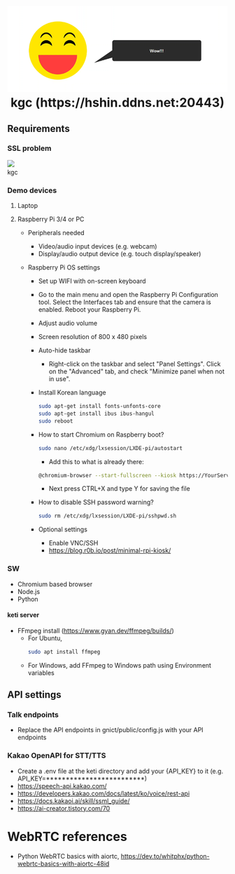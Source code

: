 <h1 align="center">
  <img src="icon.png"><br/>kgc
  (https://hshin.ddns.net:20443)
</h1>

## Requirements
### SSL problem
<img src="ssl.png"><br/>kgc

### Demo devices
<!-- 1. Smartphone or laptop -->
1. Laptop

2. Raspberry Pi 3/4 or PC
    - Peripherals needed
        - Video/audio input devices (e.g. webcam)
        - Display/audio output device (e.g. touch display/speaker)

    - Raspberry Pi OS settings
        - Set up WIFI with on-screen keyboard
        - Go to the main menu and open the Raspberry Pi Configuration tool. Select the Interfaces tab and ensure that the camera is enabled. Reboot your Raspberry Pi.
        - Adjust audio volume
        - Screen resolution of 800 x 480 pixels
        - Auto-hide taskbar
            - Right-click on the taskbar and select "Panel Settings". Click on the "Advanced" tab, and check "Minimize panel when not in use".
        - Install Korean language
            ```bash
            sudo apt-get install fonts-unfonts-core
            sudo apt-get install ibus ibus-hangul
            sudo reboot
            ```
        - How to start Chromium on Raspberry boot?
            ```bash
            sudo nano /etc/xdg/lxsession/LXDE-pi/autostart
            ```
            - Add this to what is already there:
            ```bash
            @chromium-browser --start-fullscreen --kiosk https://YourServerURL.com
            ```
            - Next press CTRL+X and type Y for saving the file

        - How to disable SSH password warning?
            ```bash
            sudo rm /etc/xdg/lxsession/LXDE-pi/sshpwd.sh
            ```
        - Optional settings
            - Enable VNC/SSH
            - https://blog.r0b.io/post/minimal-rpi-kiosk/ 

### SW
- Chromium based browser
- Node.js
- Python

#### keti server
- FFmpeg install (https://www.gyan.dev/ffmpeg/builds/)
    - For Ubuntu, 
        ```bash
        sudo apt install ffmpeg
        ```
    - For Windows, add FFmpeg to Windows path using Environment variables

## API settings
### Talk endpoints
- Replace the API endpoints in gnict/public/config.js with your API endpoints

### Kakao OpenAPI for STT/TTS
- Create a .env file at the keti directory and add your {API_KEY} to it (e.g. API_KEY=*************************)
- https://speech-api.kakao.com/
- https://developers.kakao.com/docs/latest/ko/voice/rest-api
- https://docs.kakaoi.ai/skill/ssml_guide/
- https://ai-creator.tistory.com/70


# WebRTC references

- Python WebRTC basics with aiortc, https://dev.to/whitphx/python-webrtc-basics-with-aiortc-48id
<!-- - Building a WebRTC video broadcast using Javascript, https://gabrieltanner.org/blog/webrtc-video-broadcast
- WebRTC tutorial, https://www.youtube.com/watch?v=QJMM758oCYk&list=PLayYqdnyegt0qX8EfEGExxZF3DxkyA1Dj -->
